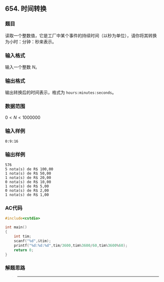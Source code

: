 ##  654. 时间转换

### 题目

读取一个整数值，它是工厂中某个事件的持续时间（以秒为单位），请你将其转换为小时：分钟：秒来表示。

### 输入格式

输入一个整数 $N$。

### 输出格式

输出转换后的时间表示，格式为 `hours:minutes:seconds`。

### 数据范围

$0<N<1000000$

### 输入样例

```
0:9:16
```

### 输出样例

```
576
5 nota(s) de R$ 100,00
1 nota(s) de R$ 50,00
1 nota(s) de R$ 20,00
0 nota(s) de R$ 10,00
1 nota(s) de R$ 5,00
0 nota(s) de R$ 2,00
1 nota(s) de R$ 1,00
```

### AC代码

```c++
#include<cstdio>

int main()
{
    int tim;
    scanf("%d",&tim);
    printf("%d:%d:%d",tim/3600,tim%3600/60,tim%3600%60);
    return 0;
}
```

### 解题思路

>****

